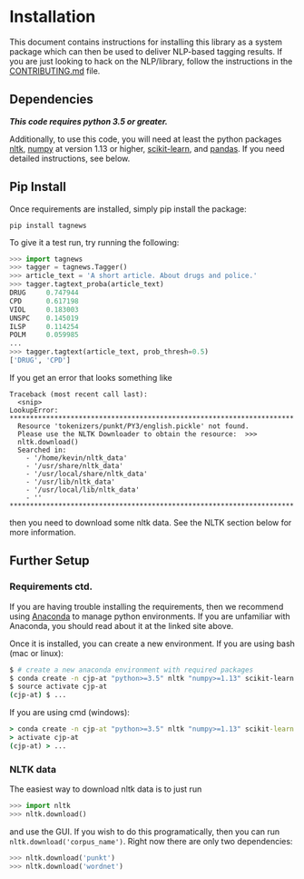 # Installation

This document contains instructions for installing this library as a system package which can then be used to deliver NLP-based tagging results. If you are just looking to hack on the NLP/library, follow the instructions in the [CONTRIBUTING.md](CONTRIBUTING.md) file.

## Dependencies

***This code requires python 3.5 or greater.***

Additionally, to use this code, you will need at least the python packages [nltk](http://www.nltk.org/), [numpy](http://www.numpy.org/) at version 1.13 or higher, [scikit-learn](http://scikit-learn.org/), and [pandas](http://pandas.pydata.org/). If you need detailed instructions, see below.

## Pip Install

Once requirements are installed, simply pip install the package:

```
pip install tagnews
```

To give it a test run, try running the following:

```python
>>> import tagnews
>>> tagger = tagnews.Tagger()
>>> article_text = 'A short article. About drugs and police.'
>>> tagger.tagtext_proba(article_text)
DRUG     0.747944
CPD      0.617198
VIOL     0.183003
UNSPC    0.145019
ILSP     0.114254
POLM     0.059985
...
>>> tagger.tagtext(article_text, prob_thresh=0.5)
['DRUG', 'CPD']
```

If you get an error that looks something like

```
Traceback (most recent call last):
  <snip>
LookupError:
**********************************************************************
  Resource 'tokenizers/punkt/PY3/english.pickle' not found.
  Please use the NLTK Downloader to obtain the resource:  >>>
  nltk.download()
  Searched in:
    - '/home/kevin/nltk_data'
    - '/usr/share/nltk_data'
    - '/usr/local/share/nltk_data'
    - '/usr/lib/nltk_data'
    - '/usr/local/lib/nltk_data'
    - ''
**********************************************************************
```

then you need to download some nltk data. See the NLTK section below for more information.

## Further Setup

### Requirements ctd.

If you are having trouble installing the requirements, then we recommend using [Anaconda](https://www.continuum.io/downloads) to manage python environments. If you are unfamiliar with Anaconda, you should read about it at the linked site above.

Once it is installed, you can create a new environment. If you are using bash (mac or linux):

```bash
$ # create a new anaconda environment with required packages
$ conda create -n cjp-at "python>=3.5" nltk "numpy>=1.13" scikit-learn pandas pytest
$ source activate cjp-at
(cjp-at) $ ...
```

If you are using cmd (windows):

```cmd
> conda create -n cjp-at "python>=3.5" nltk "numpy>=1.13" scikit-learn pandas pytest
> activate cjp-at
(cjp-at) > ...
```

### NLTK data

The easiest way to download nltk data is to just run

```python
>>> import nltk
>>> nltk.download()
```

and use the GUI. If you wish to do this programatically, then you can run `nltk.download('corpus_name')`. Right now there are only two dependencies:

```python
>>> nltk.download('punkt')
>>> nltk.download('wordnet')
```
